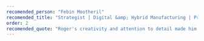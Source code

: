 ```yaml
---
recomended_person: "Febin Mootheril"
recomended_title: "Strategist | Digital &amp; Hybrid Manufacturing | President&nbsp;&amp;&nbsp;CEO"
order: 2
recomended_quote: "Roger's creativity and attention to detail made him a pleasure to work with."
---
```

